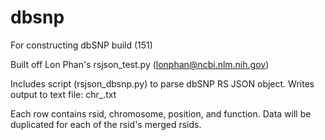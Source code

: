 # dbsnp
For constructing dbSNP build (151)

Built off Lon Phan's rsjson_test.py (lonphan@ncbi.nlm.nih.gov)

Includes script (rsjson_dbsnp.py) to parse dbSNP RS JSON object. Writes output to text file: chr_<chromosome of input file>.txt
  
Each row contains rsid, chromosome, position, and function. Data will be duplicated for each of the rsid's merged rsids. 
